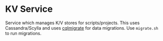 # KV Service
Service which manages K/V stores for scripts/projects. This uses Cassandra/Scylla and uses [cqlmigrate](https://github.com/sky-uk/cqlmigrate) for data migrations. Use `migrate.sh` to run migrations.